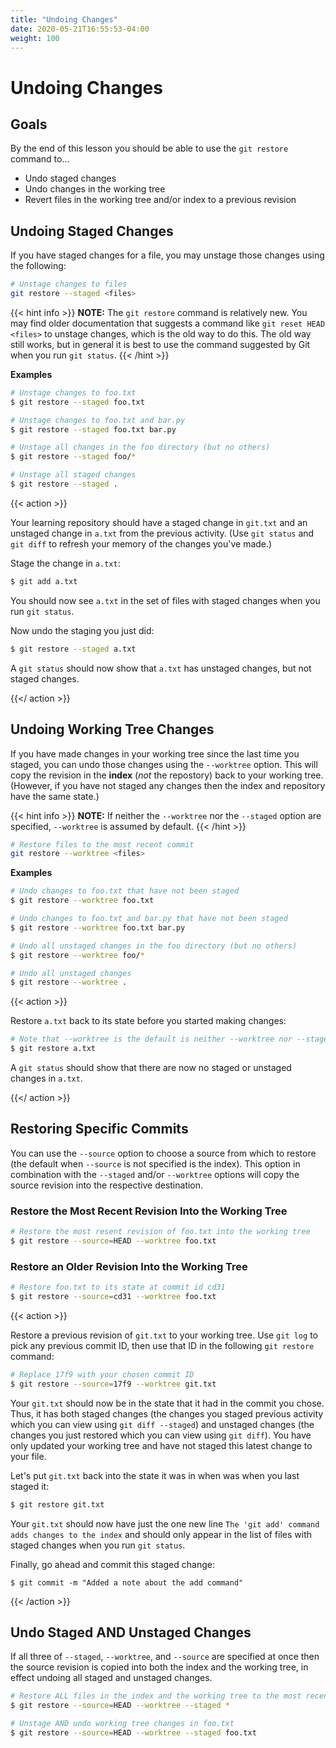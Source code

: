 ```yaml
---
title: "Undoing Changes"
date: 2020-05-21T16:55:53-04:00
weight: 100
---
```


# Undoing Changes

## Goals

By the end of this lesson you should be able to use the `git restore` command to...

- Undo staged changes
- Undo changes in the working tree
- Revert files in the working tree and/or index to a previous revision

## Undoing Staged Changes

If you have staged changes for a file, you may unstage those changes using the following:

```sh
# Unstage changes to files
git restore --staged <files>
```

{{< hint info >}}
**NOTE:** The `git restore` command is relatively new.  You may find older documentation that suggests a command like `git reset HEAD <files>` to unstage changes, which is the old way to do this.  The old way still works, but in general it is best to use the command suggested by Git when you run `git status`.
{{< /hint >}}

**Examples**

```sh
# Unstage changes to foo.txt
$ git restore --staged foo.txt 

# Unstage changes to foo.txt and bar.py
$ git restore --staged foo.txt bar.py

# Unstage all changes in the foo directory (but no others)
$ git restore --staged foo/*

# Unstage all staged changes
$ git restore --staged .
```

{{< action >}}

Your learning repository should have a staged change in `git.txt` and an unstaged change in `a.txt` from the previous activity.  (Use `git status` and `git diff` to refresh your memory of the changes you've made.)

Stage the change in `a.txt`:

```sh
$ git add a.txt
```

You should now see `a.txt` in the set of files with staged changes when you run `git status`.

Now undo the staging you just did:

```sh
$ git restore --staged a.txt
```

A `git status` should now show that `a.txt` has unstaged changes, but not staged changes.

{{</ action >}}

## Undoing Working Tree Changes

If you have made changes in your working tree since the last time you staged, you can undo those changes using the `--worktree` option.  This will copy the revision in the **index** (*not* the repostory) back to your working tree.  (However, if you have not staged any changes then the index and repository have the same state.)

{{< hint info >}}
**NOTE:** If neither the `--worktree` nor the `--staged` option are specified, `--worktree` is assumed by default.
{{< /hint >}}

```sh
# Restore files to the most recent commit
git restore --worktree <files>
```

**Examples**

```sh
# Undo changes to foo.txt that have not been staged
$ git restore --worktree foo.txt 

# Undo changes to foo.txt and bar.py that have not been staged
$ git restore --worktree foo.txt bar.py

# Undo all unstaged changes in the foo directory (but no others)
$ git restore --worktree foo/*

# Undo all unstaged changes
$ git restore --worktree .
```


{{< action >}}

Restore `a.txt` back to its state before you started making changes:

```sh
# Note that --worktree is the default is neither --worktree nor --staged is used
$ git restore a.txt
```

A `git status` should show that there are now no staged or unstaged changes in `a.txt`.

{{</ action >}}

## Restoring Specific Commits

You can use the `--source` option to choose a source from which to restore (the default when `--source` is not specified is the index).  This option in combination with the `--staged` and/or `--worktree` options will copy the source revision into the respective destination.

### Restore the Most Recent Revision Into the Working Tree

```sh
# Restore the most resent revision of foo.txt into the working tree
$ git restore --source=HEAD --worktree foo.txt
```

### Restore an Older Revision Into the Working Tree

```sh
# Restore foo.txt to its state at commit id cd31
$ git restore --source=cd31 --worktree foo.txt
```

{{< action >}}

Restore a previous revision of `git.txt` to your working tree.  Use `git log` to pick any previous commit ID, then use that ID in the following `git restore` command:

```sh
# Replace 17f9 with your chosen commit ID
$ git restore --source=17f9 --worktree git.txt
```

Your `git.txt` should now be in the state that it had in the commit you chose.  Thus, it has both staged changes (the changes you staged previous activity which you can view using `git diff --staged`) and unstaged changes (the changes you just restored which you can view using `git diff`).  You have only updated your working tree and have not staged this latest change to your file.  

Let's put `git.txt` back into the state it was in when was when you last staged it:

```sh
$ git restore git.txt
```

Your `git.txt` should now have just the one new line `The 'git add' command adds changes to the index` and should only appear in the list of files with staged changes when you run `git status`.

Finally, go ahead and commit this staged change:

```text
$ git commit -m "Added a note about the add command"
```

{{< /action >}}

## Undo Staged AND Unstaged Changes

If all three of `--staged`, `--worktree`, and `--source` are specified at once then the source revision is copied into both the index and the working tree, in effect undoing all staged and unstaged changes.

```sh
# Restore ALL files in the index and the working tree to the most recent commit
$ git restore --source=HEAD --worktree --staged *

# Unstage AND undo working tree changes in foo.txt
$ git restore --source=HEAD --worktree --staged foo.txt

```
